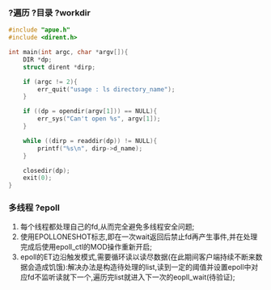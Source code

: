 ### ?遍历 ?目录 ?workdir
```c
#include "apue.h"
#include <dirent.h>

int main(int argc, char *argv[]){
    DIR *dp;
    struct dirent *dirp;

    if (argc != 2){
        err_quit("usage : ls directory_name");
    }

    if ((dp = opendir(argv[1])) == NULL){
        err_sys("Can't open %s", argv[1]);
    }

    while ((dirp = readdir(dp)) != NULL){
        printf("%s\n", dirp->d_name);
    }

    closedir(dp);
    exit(0);
}
```

### 多线程 ?epoll
1. 每个线程都处理自己的fd,从而完全避免多线程安全问题;
2. 使用EPOLLONESHOT标志,即在一次wait返回后禁止fd再产生事件,并在处理完成后使用epoll_ctl的MOD操作重新开启;
3. epoll的ET边沿触发模式,需要循环读以读尽数据(在此期间客户端持续不断来数据会造成饥饿):解决办法是构造待处理的list,读到一定的阈值并设置epoll中对应fd不监听读就下一个,遍历完list就进入下一次的eopll_wait(待验证);
